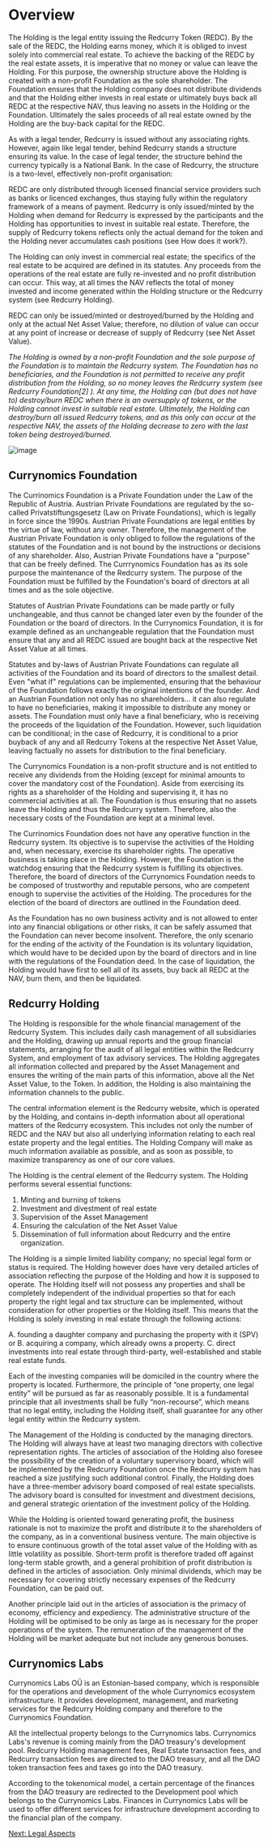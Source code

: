 # Overview
The Holding is the legal entity issuing the Redcurry Token (REDC). By the sale of the REDC, the Holding earns money, which it is obliged to invest solely into commercial real estate. To achieve the backing of the REDC by the real estate assets, it is imperative that no money or value can leave the Holding. For this purpose, the ownership structure above the Holding is created with a non-profit Foundation as the sole shareholder. The Foundation ensures that the Holding company does not distribute dividends and that the Holding either invests in real estate or ultimately buys back all REDC at the respective NAV, thus leaving no assets in the Holding or the Foundation. Ultimately the sales proceeds of all real estate owned by the Holding are the buy-back capital for the REDC.
 
As with a legal tender, Redcurry is issued without any associating rights. However, again like legal tender, behind Redcurry stands a structure ensuring its value. In the case of legal tender, the structure behind the currency typically is a National Bank. In the case of Redcurry, the structure is a two-level, effectively non-profit organisation:
 
REDC are only distributed through licensed financial service providers such as banks or licenced exchanges, thus staying fully within the regulatory framework of a means of payment. Redcurry is only issued/minted by the Holding when demand for Redcurry is expressed by the participants and the Holding has opportunities to invest in suitable real estate. Therefore, the supply of Redcurry tokens reflects only the actual demand for the token and the Holding never accumulates cash positions (see How does it work?).
 
The Holding can only invest in commercial real estate; the specifics of the real estate to be acquired are defined in its statutes. Any proceeds from the operations of the real estate are fully re-invested and no profit distribution can occur. This way, at all times the NAV reflects the total of money invested and income generated within the Holding structure or the Redcurry system (see Redcurry Holding).
 
REDC can only be issued/minted or destroyed/burned by the Holding and only at the actual Net Asset Value; therefore, no dilution of value can occur at any point of increase or decrease of supply of Redcurry (see Net Asset Value).
 
*The Holding is owned by a non-profit Foundation and the sole purpose of the Foundation is to maintain the Redcurry system. The Foundation has no beneficiaries, and the Foundation is not permitted to receive any profit distribution from the Holding, so no money leaves the Redcurry system (see Redcurry Foundation[2] ). At any time, the Holding can (but does not have to) destroy/burn REDC when there is an oversupply of tokens, or the Holding cannot invest in suitable real estate. Ultimately, the Holding can destroy/burn all issued Redcurry tokens, and as this only can occur at the respective NAV, the assets of the Holding decrease to zero with the last token being destroyed/burned.*

![image](../../media/img/how.png)

## Currynomics Foundation
The Currinomics Foundation is a Private Foundation under the Law of the Republic of Austria. Austrian Private Foundations are regulated by the so-called Privatstiftungsgesetz (Law on Private Foundations), which is legally in force since the 1990s. Austrian Private Foundations are legal entities by the virtue of law, without any owner. Therefore, the management of the Austrian Private Foundation is only obliged to follow the regulations of the statutes of the Foundation and is not bound by the instructions or decisions of any shareholder. Also, Austrian Private Foundations have a "purpose" that can be freely defined. The Currrynomics Foundation has as its sole purpose the maintenance of the Redcurry system. The purpose of the Foundation must be fulfilled by the Foundation's board of directors at all times and as the sole objective.
 
Statutes of Austrian Private Foundations can be made partly or fully unchangeable, and thus cannot be changed later even by the founder of the Foundation or the board of directors. In the Currynomics Foundation, it is for example defined as an unchangeable regulation that the Foundation must ensure that any and all REDC issued are bought back at the respective Net Asset Value at all times.
 
Statutes and by-laws of Austrian Private Foundations can regulate all activities of the Foundation and its board of directors to the smallest detail. Even "what if" regulations can be implemented, ensuring that the behaviour of the Foundation follows exactly the original intentions of the founder. And an Austrian Foundation not only has no shareholders... it can also regulate to have no beneficiaries, making it impossible to distribute any money or assets. The Foundation must only have a final beneficiary, who is receiving the proceeds of the liquidation of the Foundation. However, such liquidation can be conditional; in the case of Redcurry, it is conditional to a prior buyback of any and all Redcurry Tokens at the respective Net Asset Value, leaving factually no assets for distribution to the final beneficiary.
 
The Currynomics Foundation is a non-profit structure and is not entitled to receive any dividends from the Holding (except for minimal amounts to cover the mandatory cost of the Foundation). Aside from exercising its rights as a shareholder of the Holding and supervising it, it has no commercial activities at all. The Foundation is thus ensuring that no assets leave the Holding and thus the Redcurry system. Therefore, also the necessary costs of the Foundation are kept at a minimal level.
 
The Currinomics Foundation does not have any operative function in the Redcurry system. Its objective is to supervise the activities of the Holding and, when necessary, exercise its shareholder rights. The operative business is taking place in the Holding. However, the Foundation is the watchdog ensuring that the Redcurry system is fulfilling its objectives. Therefore, the board of directors of the Currynomics Foundation needs to be composed of trustworthy and reputable persons, who are competent enough to supervise the activities of the Holding. The procedures for the election of the board of directors are outlined in the Foundation deed.
 
As the Foundation has no own business activity and is not allowed to enter into any financial obligations or other risks, it can be safely assumed that the Foundation can never become insolvent. Therefore, the only scenario for the ending of the activity of the Foundation is its voluntary liquidation, which would have to be decided upon by the board of directors and in line with the regulations of the Foundation deed. In the case of liquidation, the Holding would have first to sell all of its assets, buy back all REDC at the NAV, burn them, and then be liquidated.


## Redcurry Holding
The Holding is responsible for the whole financial management of the Redcurry System. This includes daily cash management of all subsidiaries and the Holding, drawing up annual reports and the group financial statements, arranging for the audit of all legal entities within the Redcurry System, and employment of tax advisory services. The Holding aggregates all information collected and prepared by the Asset Management and ensures the writing of the main parts of this information, above all the Net Asset Value, to the Token. In addition, the Holding is also maintaining the information channels to the public.
 
The central information element is the Redcurry website, which is operated by the Holding, and contains in-depth information about all operational matters of the Redcurry ecosystem. This includes not only the number of REDC and the NAV but also all underlying information relating to each real estate property and the legal entities. The Holding Company will make as much information available as possible, and as soon as possible, to maximize transparency as one of our core values.
 
The Holding is the central element of the Redcurry system. The Holding performs several essential functions:
 
1. Minting and burning of tokens
2. Investment and divestment of real estate
3. Supervision of the Asset Management
4. Ensuring the calculation of the Net Asset Value
5. Dissemination of full information about Redcurry and the entire organization.
 
The Holding is a simple limited liability company; no special legal form or status is required. The Holding however does have very detailed articles of association reflecting the purpose of the Holding and how it is supposed to operate. The Holding itself will not possess any properties and shall be completely independent of the individual properties so that for each property the right legal and tax structure can be implemented, without consideration for other properties or the Holding itself. This means that the Holding is solely investing in real estate through the following actions:
 
A.	founding a daughter company and purchasing the property with it (SPV) or
B.	acquiring a company, which already owns a property.
C.	direct investments into real estate through third-party, well-established and stable real estate funds.
 
Each of the investing companies will be domiciled in the country where the property is located. Furthermore, the principle of “one property, one legal entity” will be pursued as far as reasonably possible. It is a fundamental principle that all investments shall be fully “non-recourse”, which means that no legal entity, including the Holding itself, shall guarantee for any other legal entity within the Redcurry system.
 
The Management of the Holding is conducted by the managing directors. The Holding will always have at least two managing directors with collective representation rights. The articles of association of the Holding also foresee the possibility of the creation of a voluntary supervisory board, which will be implemented by the Redcurry Foundation once the Redcurry system has reached a size justifying such additional control. Finally, the Holding does have a three-member advisory board composed of real estate specialists. The advisory board is consulted for investment and divestment decisions, and general strategic orientation of the investment policy of the Holding.
 
While the Holding is oriented toward generating profit, the business rationale is not to maximize the profit and distribute it to the shareholders of the company, as in a conventional business venture. The main objective is to ensure continuous growth of the total asset value of the Holding with as little volatility as possible. Short-term profit is therefore traded off against long-term stable growth, and a general prohibition of profit distribution is defined in the articles of association. Only minimal dividends, which may be necessary for covering strictly necessary expenses of the Redcurry Foundation, can be paid out.
 
Another principle laid out in the articles of association is the primacy of economy, efficiency and expediency. The administrative structure of the Holding will be optimised to be only as large as is necessary for the proper operations of the system. The remuneration of the management of the Holding will be market adequate but not include any generous bonuses.

## Currynomics Labs
Currynomics Labs OÜ is an Estonian-based company, which is responsible for the operations and development of the whole Currynomics ecosystem infrastructure. It provides development, management, and marketing services for the Redcurry Holding company and therefore to the Currynomics Foundation.
 
All the intellectual property belongs to the Currynomics labs. Currynomics Labs's revenue is coming mainly from the DAO treasury's development pool. Redcurry Holding management fees, Real Estate transaction fees, and Redcurry transaction fees are directed to the DAO treasury, and all the DAO token transaction fees and taxes go into the DAO treasury.
 
According to the tokenomical model, a certain percentage of the finances from the DAO treasury are redirected to the Development pool which belongs to the Currynomics Labs. Finances in Currynomics Labs will be used to offer different services for infrastructure development according to the financial plan of the company.

[Next: Legal Aspects](/asset/legal/aspects.md)
